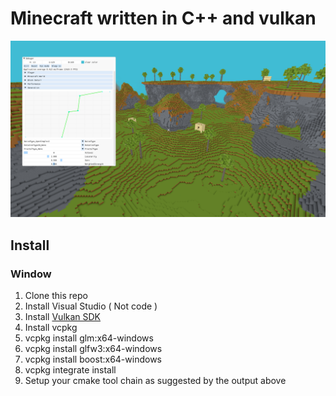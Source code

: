 # Minecraft written in C++ and vulkan

![](Screenshot.png)

## Install

### Window

1. Clone this repo
2. Install Visual Studio ( Not code )
2. Install [Vulkan SDK](https://vulkan.lunarg.com/sdk/home)
3. Install vcpkg
4. vcpkg install glm:x64-windows
5. vcpkg install glfw3:x64-windows
6. vcpkg install boost:x64-windows
7. vcpkg integrate install
8. Setup your cmake tool chain as suggested by the output above